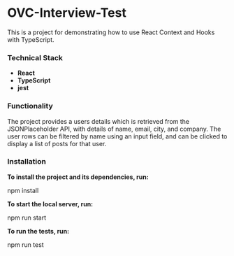 # OVC-Interview-Test

This is a project for demonstrating how to use React Context and Hooks with TypeScript.

### Technical Stack

- **React**
- **TypeScript**
- **jest**

### Functionality

The project provides a users details which is retrieved from the JSONPlaceholder API, with details of name, email, city, and company. The user rows can be filtered by name using an input field, and can be clicked to display a list of posts for that user.

### Installation

**To install the project and its dependencies, run:**

npm install

**To start the local server, run:**

npm run start

**To run the tests, run:**

npm run test
